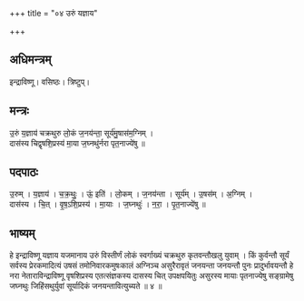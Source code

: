 +++
title = "०४ उरुं यज्ञाय"

+++
## अधिमन्त्रम्
इन्द्राविष्णू। वसिष्ठः। त्रिष्टुप्।

## मन्त्रः
उ॒रुं य॒ज्ञाय॑ चक्रथुरु लो॒कं ज॒नय॑न्ता॒ सूर्य॑मु॒षास॑म॒ग्निम् ।  
दास॑स्य चिद्वृषशि॒प्रस्य॑ मा॒या ज॒घ्नथु॑र्नरा पृत॒नाज्ये॑षु ॥

## पदपाठः
उ॒रुम् । य॒ज्ञाय॑ । च॒क्र॒थुः॒ । ऊं॒ इति॑ । लो॒कम् । ज॒नय॑न्ता । सूर्य॑म् । उ॒षस॑म् । अ॒ग्निम् ।  
दास॑स्य । चि॒त् । वृ॒ष॒ऽशि॒प्रस्य॑ । मा॒याः । ज॒घ्नथुः॑ । न॒रा॒ । पृ॒त॒नाज्ये॑षु ॥

## भाष्यम्
हे इन्द्राविष्णू यज्ञाय यजमानाय उरुं विस्तीर्णं लोकं स्वर्गाख्यं चक्रथुरु कृतवन्तौखलु युवाम् । किं कुर्वन्तौ सूर्यं सर्वस्य प्रेरकमादित्यं उषसं तमोनिवारकमुषःकालं अग्निञ्च असुरैरावृतं जनयन्ता जनयन्तौ पुनः प्रादुर्भावयन्तौ हे नरा नेताराविन्द्राविष्णू वृषशिप्रस्य एतत्संज्ञकस्य दासस्य चित् उपक्षपयितुः असुरस्य मायाः पृतनाज्येषु सङ्ग्रामेषु जघ्नथुः जिहिंसथुर्युवां सूर्यादिकं जनयन्तावित्युच्यते ॥ ४ ॥